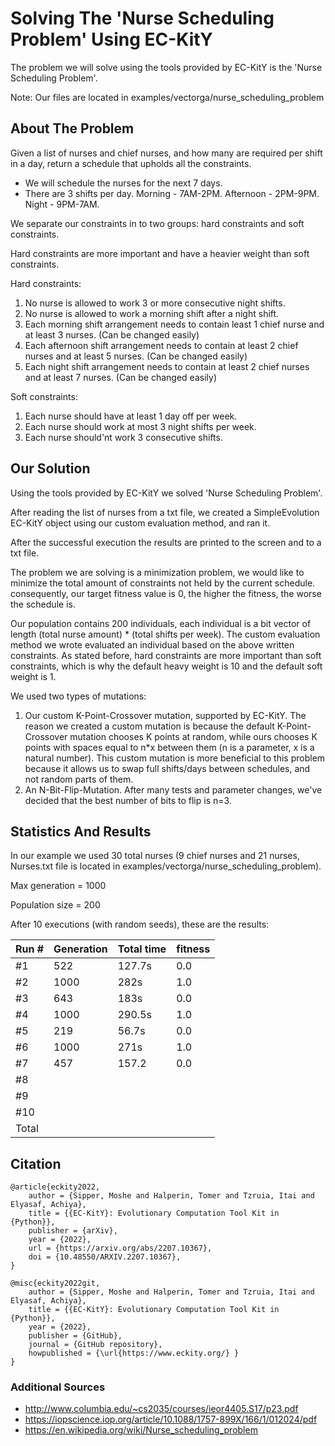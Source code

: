 # Solving The 'Nurse Scheduling Problem' Using EC-KitY 
The problem we will solve using the tools provided by EC-KitY is the 'Nurse Scheduling Problem'.

Note: Our files are located in examples/vectorga/nurse_scheduling_problem

## About The Problem
Given a list of nurses and chief nurses, and how many are required per shift in a day, return a schedule that upholds all the constraints.
* We will schedule the nurses for the next 7 days.
* There are 3 shifts per day. Morning - 7AM-2PM. Afternoon - 2PM-9PM. Night - 9PM-7AM.

We separate our constraints in to two groups: hard constraints and soft constraints.

Hard constraints are more important and have a heavier weight than soft constraints.

Hard constraints:
1. No nurse is allowed to work 3 or more consecutive night shifts.
2. No nurse is allowed to work a morning shift after a night shift.
3. Each morning shift arrangement needs to contain least 1 chief nurse and at least 3 nurses. (Can be changed easily)
4. Each afternoon shift arrangement  needs to contain at least 2 chief nurses and at least 5 nurses. (Can be changed easily)
5. Each night shift arrangement  needs to contain at least 2 chief nurses and at least 7 nurses. (Can be changed easily)

Soft constraints:
1. Each nurse should have at least 1 day off per week.
2. Each nurse should work at most 3 night shifts per week.
3. Each nurse should'nt work 3 consecutive shifts.

## Our Solution
Using the tools provided by EC-KitY we solved 'Nurse Scheduling Problem'.

After reading the list of nurses from a txt file, we created a SimpleEvolution EC-KitY object using our custom evaluation method, and ran it.

After the successful execution the results are printed to the screen and to a txt file.

The problem we are solving is a minimization problem, we would like to minimize the total amount of constraints not held by the current schedule. consequently, our target fitness value is 0, the higher the fitness, the worse the schedule is.

Our population contains 200 individuals, each individual is a bit vector of length (total nurse amount) * (total shifts per week). The custom evaluation method we wrote evaluated an individual based on the above written constraints. As stated before, hard constraints are more important than soft constraints, which is why the default heavy weight is 10 and the default soft weight is 1.

We used two types of mutations:
1. Our custom K-Point-Crossover mutation, supported by EC-KitY. The reason we created a custom mutation is because the default K-Point-Crossover mutation chooses K points at random, while ours chooses K points with spaces equal to n*x between them (n is a parameter, x is a natural number). This custom mutation is more beneficial to this problem because it allows us to swap full shifts/days between schedules, and not random parts of them.
2. An N-Bit-Flip-Mutation. After many tests and parameter changes, we've decided that the best number of bits to flip is n=3.

## Statistics And Results
In our example we used 30 total nurses (9 chief nurses and 21 nurses, Nurses.txt file is located in examples/vectorga/nurse_scheduling_problem).

Max generation = 1000

Population size = 200

After 10 executions (with random seeds), these are the results:

| Run # | Generation | Total time | fitness |
| ----- | ---------- | ---------- | ------- |
| #1 | 522 | 127.7s | 0.0 |
| #2 | 1000 | 282s | 1.0 |
| #3 | 643 | 183s | 0.0 |
| #4 | 1000 | 290.5s | 1.0 |
| #5 | 219 | 56.7s | 0.0 |
| #6 | 1000 | 271s | 1.0 |
| #7 | 457 | 157.2 | 0.0 |
| #8 |  |  |  |
| #9 |  |  |  |
| #10 |  |  |  |
| Total |  |  |  |


## Citation

```
@article{eckity2022,
    author = {Sipper, Moshe and Halperin, Tomer and Tzruia, Itai and  Elyasaf, Achiya},
    title = {{EC-KitY}: Evolutionary Computation Tool Kit in {Python}},
    publisher = {arXiv},
    year = {2022},
    url = {https://arxiv.org/abs/2207.10367},
    doi = {10.48550/ARXIV.2207.10367},
}

@misc{eckity2022git,
    author = {Sipper, Moshe and Halperin, Tomer and Tzruia, Itai and  Elyasaf, Achiya},
    title = {{EC-KitY}: Evolutionary Computation Tool Kit in {Python}},
    year = {2022},
    publisher = {GitHub},
    journal = {GitHub repository},
    howpublished = {\url{https://www.eckity.org/} }
}

```

### Additional Sources
* http://www.columbia.edu/~cs2035/courses/ieor4405.S17/p23.pdf
* https://iopscience.iop.org/article/10.1088/1757-899X/166/1/012024/pdf
* https://en.wikipedia.org/wiki/Nurse_scheduling_problem
